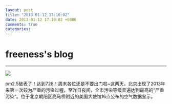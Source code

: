 ```yaml
---
layout: post
title: "2013-01-12 17:10:02"
date: 2013-01-12 17:10:02 +0800
comments: true
categories: 
---
```


# freeness's blog

----------

![](http://okqmqrbgo.bkt.clouddn.com/201301121710021.jpg)

>
pm2.5破表了！达到728！周末各位还是不要出门啦~这两天，北京出现了2013年来第一次较为严重的污染过程，至昨日夜间，全市污染等级普遍达到最高的“严重污染”。位于北京朝阳区亮马桥附近的美国大使馆16点公布的空气数据显示。